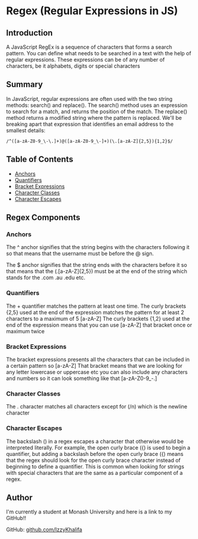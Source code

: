 # Regex (Regular Expressions in JS)

## Introduction

A JavaScript RegEx is a sequence of characters that forms a search pattern. You can define what needs to be searched in a text with the help of regular expressions. These expressions can be of any number of characters, be it alphabets, digits or special characters

## Summary

In JavaScript, regular expressions are often used with the two string methods: search() and replace(). 
The search() method uses an expression to search for a match, and returns the position of the match.
The replace() method returns a modified string where the pattern is replaced.
We'll be breaking apart that expression that identifies an email address to the smallest details:
```
/^([a-zA-Z0-9_\-\.]+)@([a-zA-Z0-9_\-]+)(\.[a-zA-Z]{2,5}){1,2}$/
```

## Table of Contents

- [Anchors](#anchors)
- [Quantifiers](#quantifiers)
- [Bracket Expressions](#bracket-expressions)
- [Character Classes](#character-classes)
- [Character Escapes](#character-escapes)

## Regex Components

### Anchors
The ^ anchor signifies that the string begins with the characters following it so that means that
the username must be before the @ sign.

The $ anchor signifies that the string ends with the characters before it so that means that
the (\.[a-zA-Z]{2,5}) must be at the end of the string which stands for the .com .au .edu etc. 
### Quantifiers
The + quantifier matches the pattern at least one time.
The curly brackets {2,5} used at the end of the expression matches the pattern for 
at least 2 characters to a maximum of 5 [a-zA-Z]
The curly brackets {1,2} used at the end of the expression means that you can use 
[a-zA-Z] that bracket once or maximum twice
### Bracket Expressions
The bracket expressions presents all the characters that can be included in a certain 
pattern so [a-zA-Z] That bracket means that we are looking for any letter lowercase
or uppercase etc you can also include any characters and numbers so it can look 
something like that [a-zA-Z0-9_-.]
### Character Classes
The . character matches all characters except for  (/n) which is the newline character
### Character Escapes
The backslash (\) in a regex escapes a character that otherwise would be interpreted literally. For example, the open curly brace ({) is used to begin a quantifier, but adding a backslash before the open curly brace (\{) means that the regex should look for the open curly brace character instead of beginning to define a quantifier. This is common when looking for strings with special characters that are the same as a particular component of a regex.
## Author

I'm currently a student at Monash University and here is a link to my GitHub!!

GitHub: [github.com/IzzyKhalifa](https://github.com/IzzyKhalifa)